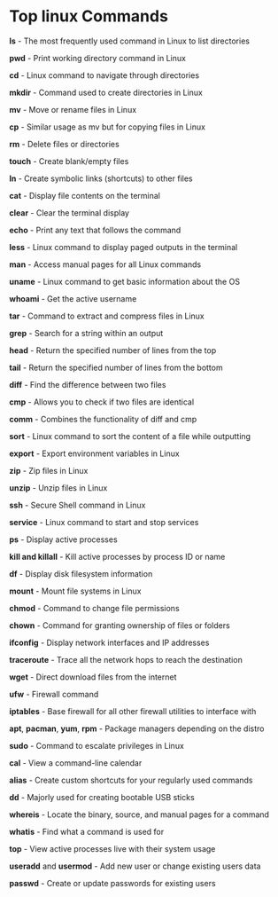  # Top linux Commands

**ls** - The most frequently used command in Linux to list directories

**pwd** - Print working directory command in Linux

**cd** - Linux command to navigate through directories

**mkdir** - Command used to create directories in Linux

**mv** - Move or rename files in Linux

**cp** - Similar usage as mv but for copying files in Linux

**rm** - Delete files or directories

**touch** - Create blank/empty files

**ln** - Create symbolic links (shortcuts) to other files

**cat** - Display file contents on the terminal

**clear** - Clear the terminal display

**echo** - Print any text that follows the command

**less** - Linux command to display paged outputs in the terminal

**man** - Access manual pages for all Linux commands

**uname** - Linux command to get basic information about the OS

**whoami** - Get the active username

**tar** - Command to extract and compress files in Linux

**grep** - Search for a string within an output

**head** - Return the specified number of lines from the top

**tail** - Return the specified number of lines from the bottom

**diff** - Find the difference between two files

**cmp** - Allows you to check if two files are identical

**comm** - Combines the functionality of diff and cmp

**sort** - Linux command to sort the content of a file while outputting

**export** - Export environment variables in Linux

**zip** - Zip files in Linux

**unzip** - Unzip files in Linux

**ssh** - Secure Shell command in Linux

**service** - Linux command to start and stop services

**ps** - Display active processes

**kill and killall** - Kill active processes by process ID or name

**df** - Display disk filesystem information

**mount** - Mount file systems in Linux

**chmod** - Command to change file permissions

**chown** - Command for granting ownership of files or folders

**ifconfig** - Display network interfaces and IP addresses

**traceroute** - Trace all the network hops to reach the destination

**wget** - Direct download files from the internet

**ufw** - Firewall command

**iptables** - Base firewall for all other firewall utilities to interface with

**apt**, **pacman**, **yum**, **rpm** - Package managers depending on the distro

**sudo** - Command to escalate privileges in Linux

**cal** - View a command-line calendar

**alias** - Create custom shortcuts for your regularly used commands

**dd** - Majorly used for creating bootable USB sticks

**whereis** - Locate the binary, source, and manual pages for a command

**whatis** - Find what a command is used for

**top** - View active processes live with their system usage

**useradd** and **usermod** - Add new user or change existing users data

**passwd** - Create or update passwords for existing users


